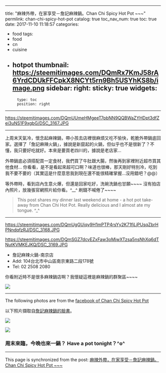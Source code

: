 
---
title: "麻辣外帶，在家享受－詹記麻辣鍋。Chan Chi Spicy Hot Pot ~~~"
permlink: chan-chi-spicy-hot-pot
catalog: true
toc_nav_num: true
toc: true
date: 2017-11-10 11:18:57
categories:
- food
tags:
- food
- cn
- cuisine
- hotpot
thumbnail: https://steemitimages.com/DQmRx7KmJ58rA6YrdCDUkFFCpkX8NCYt5rn9Bh5USYhKS8b/image.png
sidebar:
    right:
        sticky: true
widgets:
    -
        type: toc
        position: right
---


https://steemitimages.com/DQmUUmeHMgeeT7pbNN9QQBWaZYHDpt3dfZei3uNS1F9xgbG/DSC_3167.JPG

*****

上周末天氣冷，懷念起麻辣鍋，帶小孩去店裡很麻煩又吃不愉快，乾脆外帶鍋底回家。選擇了「詹記麻辣火鍋」，據說是新竄起的火鍋，但似乎也不是很新了？不懂，我只要好吃就好。本來是要買老四川的，據說是老店家...

外帶鍋底必須搭配買一定食材，我們買了牛肚跟大腸，然後再到家裡附近超市買其他食材... 你看看，是不是看起來超可口啊？味道也很棒，那天剛好特別冷，吃到我不要不要的（其實這是什麼意思我到現在還不能很精確掌握...沒用錯吧？@@）

等外帶時，看到店內生意火爆，但還是回家吃好，洗碗洗鍋也甘願~~~~ 沒有拍店內照片，放幾張官網照片給你看。^__^  刷錢不喊倦了~~~~

>This post shares my dinner last weekend at home - a hot pot take-away from Chan Chi Hot Pot. Really delicious and I almost ate my tongue. ^_^ 

******

https://steemitimages.com/DQmUgGUiqy9H1mPTP4rsYy2K71fjLjPUsqZbrHPNndqfzRJ/DSC_3168.JPG

https://steemitimages.com/DQmSGZ7dcvEZxFaw3oMjwXTzsa5nsNhXq6dTNutKVMKEJKQ/DSC_3169.JPG

* 詹記麻辣火鍋-南京店
* Add: 104台北市中山區南京東路二段178號
* Tel: 02 2508 2080

你看附近時不是很多麻辣鍋店啊？我懷疑這裡是麻辣鍋的群聚區~~~~ 

![](https://steemitimages.com/DQmRx7KmJ58rA6YrdCDUkFFCpkX8NCYt5rn9Bh5USYhKS8b/image.png)

*****

The following photos are from the [facebook of Chan Chi Spicy Hot Pot](https://www.facebook.com/%E8%A9%B9%E8%A8%98%E9%BA%BB%E8%BE%A3%E7%81%AB%E9%8D%8B-%E5%8D%97%E4%BA%AC%E5%BA%97-366973803387000/)

以下照片擷取自[詹記麻辣鍋的臉書](https://www.facebook.com/%E8%A9%B9%E8%A8%98%E9%BA%BB%E8%BE%A3%E7%81%AB%E9%8D%8B-%E5%8D%97%E4%BA%AC%E5%BA%97-366973803387000/)。

![](https://steemitimages.com/DQmXcGRm5t2RP1n98GGH6QtbKVdA2i6uT7epNK3v4t4onQP/22135406_1536968599720842_2263792989908285641_o.jpg)

![](https://steemitimages.com/DQmczom8uaVNA7W3in8yaoEcptccsutB6GUxDdzdodZ2GYZ/22196250_1536966099721092_6396054229682133709_n.jpg)

### 周末來臨，今晚也來一鍋？ Have a pot tonight？^o^

- - -

This page is synchronized from the post: [麻辣外帶，在家享受－詹記麻辣鍋。Chan Chi Spicy Hot Pot ~~~](https://steemit.com/@deanliu/chan-chi-spicy-hot-pot)
